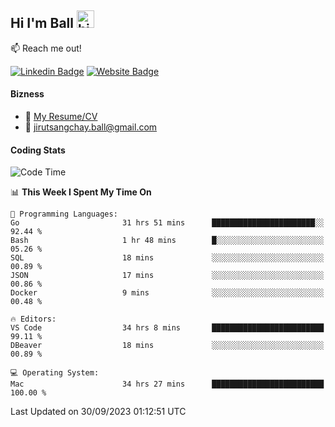 ## Hi I'm Ball <img src="https://user-images.githubusercontent.com/1303154/88677602-1635ba80-d120-11ea-84d8-d263ba5fc3c0.gif" width="28px" height="28px" alt="hi">
 
:mailbox: Reach me out!

[![Linkedin Badge](https://img.shields.io/badge/-Jirut-0e76a8?style=flat&labelColor=0e76a8&logo=linkedin&logoColor=white)](https://www.linkedin.com/in/jirut-sangchay-338370251)
[![Website Badge](https://img.shields.io/badge/Website-184aa8?logo=website&logoColor=)](https://resume-jirut.web.app)

<!-- TODO: Add last video link -->
#### Bizness
- :paperclip: [My Resume/CV](https://github.com/Jirut01/Jirut01/blob/main/resume_jirut.pdf)
- :email: jirutsangchay.ball@gmail.com

#### Coding Stats


<!--START_SECTION:waka-->
![Code Time](http://img.shields.io/badge/Code%20Time-367%20hrs%2034%20mins-blue)

📊 **This Week I Spent My Time On** 

```text
💬 Programming Languages: 
Go                       31 hrs 51 mins      ███████████████████████░░   92.44 % 
Bash                     1 hr 48 mins        █░░░░░░░░░░░░░░░░░░░░░░░░   05.26 % 
SQL                      18 mins             ░░░░░░░░░░░░░░░░░░░░░░░░░   00.89 % 
JSON                     17 mins             ░░░░░░░░░░░░░░░░░░░░░░░░░   00.86 % 
Docker                   9 mins              ░░░░░░░░░░░░░░░░░░░░░░░░░   00.48 % 

🔥 Editors: 
VS Code                  34 hrs 8 mins       █████████████████████████   99.11 % 
DBeaver                  18 mins             ░░░░░░░░░░░░░░░░░░░░░░░░░   00.89 % 

💻 Operating System: 
Mac                      34 hrs 27 mins      █████████████████████████   100.00 % 
```


 Last Updated on 30/09/2023 01:12:51 UTC
<!--END_SECTION:waka-->
